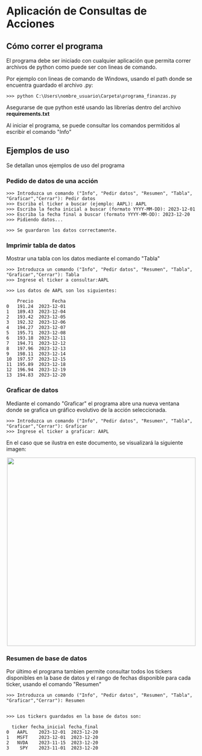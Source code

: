 # Aplicación de Consultas de Acciones

## Cómo correr el programa

El programa debe ser iniciado con cualquier aplicación que permita correr archivos de python como puede ser con lineas de comando.

Por ejemplo con lineas de comando de Windows, usando el path donde se encuentra guardado el archivo .py:

```
>>> python C:\Users\nombre_usuario\Carpeta\programa_finanzas.py
```

Asegurarse de que python esté usando las librerías dentro del archivo **requirements.txt**

Al iniciar el programa, se puede consultar los comandos permitidos al escribir el comando "Info"

## Ejemplos de uso

Se detallan unos ejemplos de uso del programa

### Pedido de datos de una acción

```
>>> Introduzca un comando ("Info", "Pedir datos", "Resumen", "Tabla", "Graficar","Cerrar"): Pedir datos
>>> Escriba el ticker a buscar (ejemplo: AAPL): AAPL
>>> Escriba la fecha inicial a buscar (formato YYYY-MM-DD): 2023-12-01
>>> Escriba la fecha final a buscar (formato YYYY-MM-DD): 2023-12-20
>>> Pidiendo datos...

>>> Se guardaron los datos correctamente.
```

### Imprimir tabla de datos

Mostrar una tabla con los datos mediante el comando "Tabla"

```
>>> Introduzca un comando ("Info", "Pedir datos", "Resumen", "Tabla", "Graficar","Cerrar"): Tabla
>>> Ingrese el ticker a consultar:AAPL

>>> Los datos de AAPL son los siguientes:

    Precio       Fecha
0   191.24  2023-12-01
1   189.43  2023-12-04
2   193.42  2023-12-05
3   192.32  2023-12-06
4   194.27  2023-12-07
5   195.71  2023-12-08
6   193.18  2023-12-11
7   194.71  2023-12-12
8   197.96  2023-12-13
9   198.11  2023-12-14
10  197.57  2023-12-15
11  195.89  2023-12-18
12  196.94  2023-12-19
13  194.83  2023-12-20
```

### Graficar de datos

Mediante el comando "Graficar" el programa abre una nueva ventana donde se grafica un gráfico evolutivo de la acción seleccionada.

```
>>> Introduzca un comando ("Info", "Pedir datos", "Resumen", "Tabla", "Graficar","Cerrar"): Graficar
>>> Ingrese el ticker a graficar: AAPL
```
En el caso que se ilustra en este documento, se visualizará la siguiente imagen:

<p align="center">
    <img src="https://i.ibb.co/Srdhkzx/Figure-1.png" width="500">
</p>

### Resumen de base de datos
Por último el programa tambien permite consultar todos los tickers disponibles en la base de datos y el rango de fechas disponible para cada ticker, usando el comando "Resumen"

```
>>> Introduzca un comando ("Info", "Pedir datos", "Resumen", "Tabla", "Graficar","Cerrar"): Resumen


>>> Los tickers guardados en la base de datos son:

  ticker fecha_inicial fecha_final
0   AAPL    2023-12-01  2023-12-20
1   MSFT    2023-12-01  2023-12-20
2   NVDA    2023-11-15  2023-12-20
3    SPY    2023-11-01  2023-12-20
```
